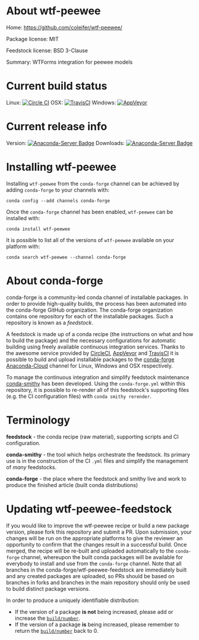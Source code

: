 About wtf-peewee
================

Home: https://github.com/coleifer/wtf-peewee/

Package license: MIT

Feedstock license: BSD 3-Clause

Summary: WTForms integration for peewee models



Current build status
====================

Linux: [![Circle CI](https://circleci.com/gh/conda-forge/wtf-peewee-feedstock.svg?style=shield)](https://circleci.com/gh/conda-forge/wtf-peewee-feedstock)
OSX: [![TravisCI](https://travis-ci.org/conda-forge/wtf-peewee-feedstock.svg?branch=master)](https://travis-ci.org/conda-forge/wtf-peewee-feedstock)
Windows: [![AppVeyor](https://ci.appveyor.com/api/projects/status/github/conda-forge/wtf-peewee-feedstock?svg=True)](https://ci.appveyor.com/project/conda-forge/wtf-peewee-feedstock/branch/master)

Current release info
====================
Version: [![Anaconda-Server Badge](https://anaconda.org/conda-forge/wtf-peewee/badges/version.svg)](https://anaconda.org/conda-forge/wtf-peewee)
Downloads: [![Anaconda-Server Badge](https://anaconda.org/conda-forge/wtf-peewee/badges/downloads.svg)](https://anaconda.org/conda-forge/wtf-peewee)

Installing wtf-peewee
=====================

Installing `wtf-peewee` from the `conda-forge` channel can be achieved by adding `conda-forge` to your channels with:

```
conda config --add channels conda-forge
```

Once the `conda-forge` channel has been enabled, `wtf-peewee` can be installed with:

```
conda install wtf-peewee
```

It is possible to list all of the versions of `wtf-peewee` available on your platform with:

```
conda search wtf-peewee --channel conda-forge
```


About conda-forge
=================

conda-forge is a community-led conda channel of installable packages.
In order to provide high-quality builds, the process has been automated into the
conda-forge GitHub organization. The conda-forge organization contains one repository
for each of the installable packages. Such a repository is known as a *feedstock*.

A feedstock is made up of a conda recipe (the instructions on what and how to build
the package) and the necessary configurations for automatic building using freely
available continuous integration services. Thanks to the awesome service provided by
[CircleCI](https://circleci.com/), [AppVeyor](http://www.appveyor.com/)
and [TravisCI](https://travis-ci.org/) it is possible to build and upload installable
packages to the [conda-forge](https://anaconda.org/conda-forge)
[Anaconda-Cloud](http://docs.anaconda.org/) channel for Linux, Windows and OSX respectively.

To manage the continuous integration and simplify feedstock maintenance
[conda-smithy](http://github.com/conda-forge/conda-smithy) has been developed.
Using the ``conda-forge.yml`` within this repository, it is possible to re-render all of
this feedstock's supporting files (e.g. the CI configuration files) with ``conda smithy rerender``.


Terminology
===========

**feedstock** - the conda recipe (raw material), supporting scripts and CI configuration.

**conda-smithy** - the tool which helps orchestrate the feedstock.
                   Its primary use is in the construction of the CI ``.yml`` files
                   and simplify the management of *many* feedstocks.

**conda-forge** - the place where the feedstock and smithy live and work to
                  produce the finished article (built conda distributions)


Updating wtf-peewee-feedstock
=============================

If you would like to improve the wtf-peewee recipe or build a new
package version, please fork this repository and submit a PR. Upon submission,
your changes will be run on the appropriate platforms to give the reviewer an
opportunity to confirm that the changes result in a successful build. Once
merged, the recipe will be re-built and uploaded automatically to the
`conda-forge` channel, whereupon the built conda packages will be available for
everybody to install and use from the `conda-forge` channel.
Note that all branches in the conda-forge/wtf-peewee-feedstock are
immediately built and any created packages are uploaded, so PRs should be based
on branches in forks and branches in the main repository should only be used to
build distinct package versions.

In order to produce a uniquely identifiable distribution:
 * If the version of a package **is not** being increased, please add or increase
   the [``build/number``](http://conda.pydata.org/docs/building/meta-yaml.html#build-number-and-string).
 * If the version of a package **is** being increased, please remember to return
   the [``build/number``](http://conda.pydata.org/docs/building/meta-yaml.html#build-number-and-string)
   back to 0.
